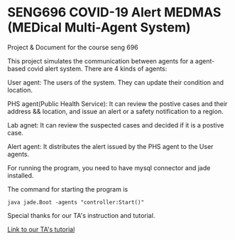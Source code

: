 # SENG696 COVID-19 Alert MEDMAS (MEDical Multi-Agent System)
 Project & Document for the course seng 696
 
 This project simulates the communication between agents for a agent-based covid alert system. There are 4 kinds of agents:
 
 User agent: The users of the system. They can update their condition and location.
 
 PHS agent(Public Health Service): It can review the postive cases and their address && location, and issue an alert or a safety notification to a region.
 
 Lab agnet: It can review the suspected cases and decided if it is a postive case.
 
 Alert agent: It distributes the alert issued by the PHS agent to the User agents.
 
 For running the program, you need to have mysql connector and jade installed.
 
 The command for starting the program is
 
 ```
 java jade.Boot -agents "controller:Start()"
 ```
 
 Special thanks for our TA's instruction and tutorial.
 
 [Link to our TA's tutorial](https://github.com/masoudkarimif/multiagent-number-guessing-game)
 
 

